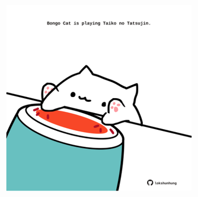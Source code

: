 <!-- built at 04/04/2024, 05:00:40 UTC -->
<p align="center">
  <img width="500" height="500" src="./ReadmeImage.svg">
</p>
